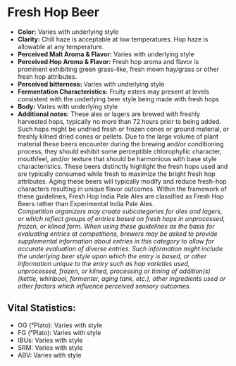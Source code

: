 # Fresh Hop Beer

- **Color:** Varies with underlying style
- **Clarity:** Chill haze is acceptable at low temperatures. Hop haze is allowable at any temperature.
- **Perceived Malt Aroma & Flavor:** Varies with underlying style
- **Perceived Hop Aroma & Flavor:** Fresh hop aroma and flavor is prominent exhibiting green grass-like, fresh mown hay/grass or other fresh hop attributes.
- **Perceived bitterness:** Varies with underlying style
- **Fermentation Characteristics:** Fruity esters may present at levels consistent with the underlying beer style being made with fresh hops
- **Body:** Varies with underlying style
- **Additional notes:** These ales or lagers are brewed with freshly harvested hops, typically no more than 72 hours prior to being added. Such hops might be undried fresh or frozen cones or ground material, or freshly kilned dried cones or pellets. Due to the large volume of plant material these beers encounter during the brewing and/or conditioning process, they should exhibit some perceptible chlorophyllic character, mouthfeel, and/or texture that should be harmonious with base style characteristics. These beers distinctly highlight the fresh hops used and are typically consumed while fresh to maximize the bright fresh hop attributes. Aging these beers will typically modify and reduce fresh-hop characters resulting in unique flavor outcomes. Within the framework of these guidelines, Fresh Hop India Pale Ales are classified as Fresh Hop Beers rather than Experimental India Pale Ales. <br/>
_Competition organizers may create subcategories for ales and lagers, or which reflect groups of entries based on fresh hops in unprocessed, frozen, or kilned form. When using these guidelines as the basis for evaluating entries at competitions, brewers may be asked to provide supplemental information about entries in this category to allow for accurate evaluation of diverse entries. Such information might include the underlying beer style upon which the entry is based, or other information unique to the entry such as hop varieties used, unprocessed, frozen, or kilned, processing or timing of addition(s) (kettle, whirlpool, fermenter, aging tank, etc.), other ingredients used or other factors which influence perceived sensory outcomes._

## Vital Statistics:

- OG (°Plato): Varies with style 
- FG (°Plato): Varies with style 
- IBUs: Varies with style 
- SRM: Varies with style 
- ABV: Varies with style
